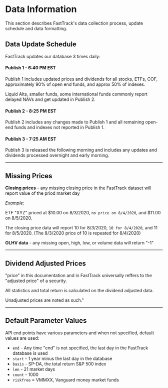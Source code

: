 # Data Information
This section describes FastTrack's data collection process, update schedule and data formatting.

## Data Update Schedule

FastTrack updates our database 3 times daily:

#### Publish 1 - 6:40 PM EST

Publish 1 includes updated prices and dividends for all stocks, ETFs, COF, approximately 90% of open end funds, and approx 50% of indexes. 

Liquid Alts, smaller funds, some international funds commonly report delayed NAVs and get updated in Publish 2.

#### Publish 2 - 8:25 PM EST
Publish 2 includes any changes made to Publish 1 and all remaining open-end funds and indexes not reported in Publish 1.

#### Publish 3 - 7:25 AM EST
Publish 3 is released the following morning and includes any updates and dividends processed overnight and early morning.

---

## Missing Prices

**Closing prices** - any missing closing price in the FastTrack dataset will report value of the priod market day


*Example:*

ETF "XYZ" priced at $10.00 on 8/3/2020, `no price on 8/4/2020`, and $11.00 on 8/5/2020.
 
The closing price data will report 10 for 8/3/2020, `10 for 8/4/2020`, and 11 for 8/5/2020. (The 8/3/2020 price of 10 is repeated for 8/4/2020)

**OLHV data** - any missing open, high, low, or volume data will return "-1"

---
## Dividend Adjusted Prices

"price" in this documentation and in FastTrack universally reffers to the "adjusted price" of a security. 

All statistics and total return is calculated on the dividend adjusted data. 

Unadjusted prices are noted as such."

---

## Default Parameter Values
API end points have various parameters and when not specified, default values are used:

* `end` - Any time "end" is not specified, the last day in the FastTrack database is used
* `start` - 1 year minus the last day in the database
* `basis` - SP-DA, the total return S&P 500 index 
* `len` - 21 market days
* `count` - 1000
* `riskfree` = VMMXX, Vanguard money market funds




